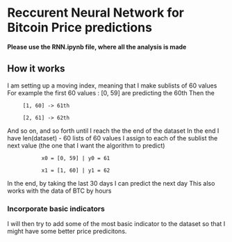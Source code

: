# Reccurent Neural Network for Bitcoin Price predictions

**Please use the RNN.ipynb file, where all the analysis is made**


## How it works

I am setting up a moving index, meaning that I make sublists of 60 values
For example the first 60 values : [0, 59] are predicting the 60th
Then the

         [1, 60] -> 61th

         [2, 61] -> 62th
         
And so on, and so forth until I reach the the end of the dataset
In the end I have len(dataset) - 60 lists of 60 values
I assign to each of the sublist the next value (the one that I want the algorithm to predict)

               x0 = [0, 59] | y0 = 61

               x1 = [1, 60] | y1 = 62

In the end, by taking the last 30 days I can predict the next day
This also works with the data of BTC by hours

### Incorporate basic indicators
I will then try to add some of the most basic indicator to the dataset so that I might have some better price predicitons.
